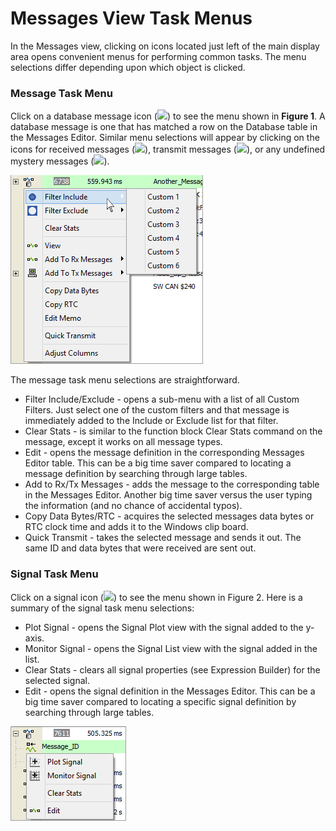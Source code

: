 # Messages View Task Menus

In the Messages view, clicking on icons located just left of the main display area opens convenient menus for performing common tasks. The menu selections differ depending upon which object is clicked.

### Message Task Menu

Click on a database message icon (![](https://cdn.intrepidcs.net/support/VehicleSpy/assets/DBaseMsgIcon.gif)) to see the menu shown in **Figure 1**. A database message is one that has matched a row on the Database table in the Messages Editor. Similar menu selections will appear by clicking on the icons for received messages (![](https://cdn.intrepidcs.net/support/VehicleSpy/assets/RxMsgIcon.gif)), transmit messages (![](https://cdn.intrepidcs.net/support/VehicleSpy/assets/TxMsgIcon.gif)), or any undefined mystery messages (![](https://cdn.intrepidcs.net/support/VehicleSpy/assets/MysteryMsgIcon.gif)).

![Figure 1: The message task menu is opened by clicking on message icons in Messages view.](../../../../.gitbook/assets/spysellmsg1.gif)

The message task menu selections are straightforward.

* Filter Include/Exclude - opens a sub-menu with a list of all Custom Filters. Just select one of the custom filters and that message is immediately added to the Include or Exclude list for that filter.
* Clear Stats - is similar to the function block Clear Stats command on the message, except it works on all message types.
* Edit - opens the message definition in the corresponding Messages Editor table. This can be a big time saver compared to locating a message definition by searching through large tables.
* Add to Rx/Tx Messages - adds the message to the corresponding table in the Messages Editor. Another big time saver versus the user typing the information (and no chance of accidental typos).
* Copy Data Bytes/RTC - acquires the selected messages data bytes or RTC clock time and adds it to the Windows clip board.
* Quick Transmit - takes the selected message and sends it out. The same ID and data bytes that were received are sent out.

### Signal Task Menu

Click on a signal icon (![](https://cdn.intrepidcs.net/support/VehicleSpy/assets/DefinedSignalIcon.gif)) to see the menu shown in Figure 2. Here is a summary of the signal task menu selections:

* Plot Signal - opens the Signal Plot view with the signal added to the y-axis.
* Monitor Signal - opens the Signal List view with the signal added in the list.
* Clear Stats - clears all signal properties (see Expression Builder) for the selected signal.
* Edit - opens the signal definition in the Messages Editor. This can be a big time saver compared to locating a specific signal definition by searching through large tables.

![Figure 2: The signal task menu is opened by clicking on signal icons in Messages view.](../../../../.gitbook/assets/spysellmsg2.gif)
